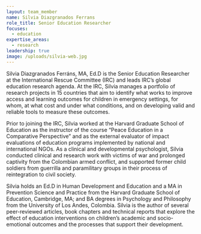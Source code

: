 ```yaml
---
layout: team_member
name: Silvia Diazgranados Ferrans
role_title: Senior Education Researcher
focuses:
  - education
expertise_areas:
  - research
leadership: true
image: /uploads/silvia-web.jpg
---
```


Silvia Diazgranados Ferr&aacute;ns, MA, Ed.D is the Senior Education Researcher at the International Rescue Committee (IRC) and leads IRC’s global education research agenda. At the IRC, Silvia manages a portfolio of research projects in 15 countries that aim to identify what works to improve access and learning outcomes for children in emergency settings, for whom, at what cost and under what conditions, and on developing valid and reliable tools to measure these outcomes.

Prior to joining the IRC, Silvia worked at the Harvard Graduate School of Education as the instructor of the course “Peace Education in a Comparative Perspective” and as the external evaluator of impact evaluations of education programs implemented by national and international NGOs. As a clinical and developmental psychologist, Silvia conducted clinical and research work with victims of war and prolonged captivity from the Colombian armed conflict, and supported former child soldiers from guerrilla and paramilitary groups in their process of reintegration to civil society.

Silvia holds an Ed.D in Human Development and Education and a MA in Prevention Science and Practice from the Harvard Graduate School of Education, Cambridge, MA; and BA degrees in Psychology and Philosophy from the University of Los Andes, Colombia. Silvia is the author of several peer-reviewed articles, book chapters and technical reports that explore the effect of education interventions on children’s academic and socio-emotional outcomes and the processes that support their development.
